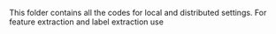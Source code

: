 This folder contains all the codes for local and distributed settings.
For feature extraction and label extraction use 
